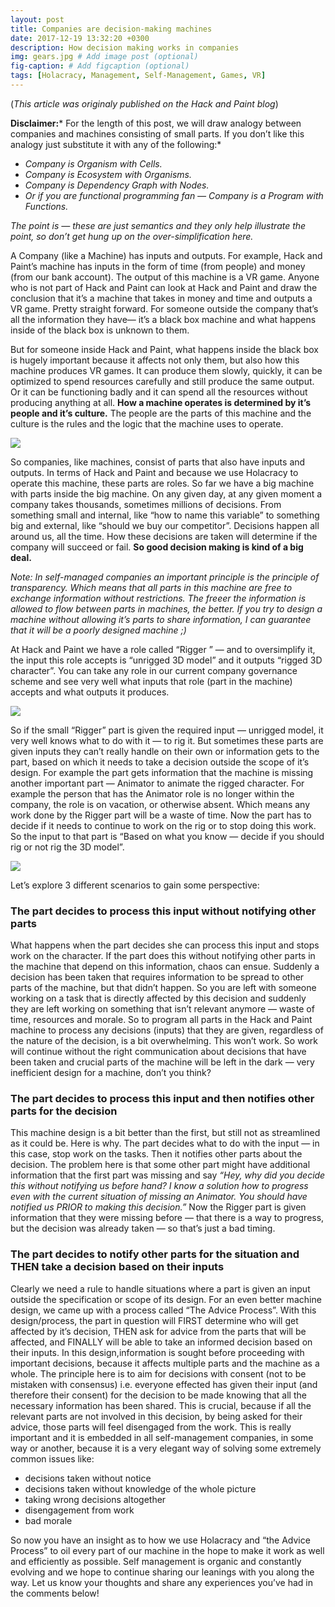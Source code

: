 ```yaml
---
layout: post
title: Companies are decision-making machines
date: 2017-12-19 13:32:20 +0300
description: How decision making works in companies
img: gears.jpg # Add image post (optional)
fig-caption: # Add figcaption (optional)
tags: [Holacracy, Management, Self-Management, Games, VR]
---
```

(*This article was originaly published on the Hack and Paint blog*)

**Disclaimer:*** For the length of this post, we will draw analogy between
companies and machines consisting of small parts. If you don’t like this analogy
just substitute it with any of the following:*

* *Company is Organism with Cells.*
* *Company is Ecosystem with Organisms.*
* *Company is Dependency Graph with Nodes.*
* *Or if you are functional programming fan — Company is a Program with Functions.*

*The point is — these are just semantics and they only help illustrate the
point, so don’t get hung up on the over-simplification here.*

A Company (like a Machine) has inputs and outputs. For example, Hack and Paint’s
machine has inputs in the form of time (from people) and money (from our bank
account). The output of this machine is a VR game. Anyone who is not part of
Hack and Paint can look at Hack and Paint and draw the conclusion that it’s a
machine that takes in money and time and outputs a VR game. Pretty straight
forward. For someone outside the company that’s all the information they have—
it’s a black box machine and what happens inside of the black box is unknown to
them.

But for someone inside Hack and Paint, what happens inside the black box is
hugely important because it affects not only them, but also how this machine
produces VR games. It can produce them slowly, quickly, it can be optimized to
spend resources carefully and still produce the same output. Or it can be
functioning badly and it can spend all the resources without producing anything
at all. **How a machine operates is determined by it’s people and it’s
culture.** The people are the parts of this machine and the culture is the rules
and the logic that the machine uses to operate.

![]({{site.baseurl}}/assets/img/input-output.png)

So companies, like machines, consist of parts that also have inputs and outputs.
In terms of Hack and Paint and because we use
Holacracy to operate this machine, these parts are roles. So far we have a big machine
with parts inside the big machine. On any given day, at any given moment a
company takes thousands, sometimes millions of decisions. From something small
and internal, like “how to name this variable” to something big and external,
like “should we buy our competitor”. Decisions happen all around us, all the
time. How these decisions are taken will determine if the company will succeed
or fail. **So good decision making is kind of a big deal.**

*Note: In self-managed companies an important principle is the principle of
transparency. Which means that all parts in this machine are free to exchange
information without restrictions. The freeer the information is allowed to flow
between parts in machines, the better. If you try to design a machine without
allowing it’s parts to share information, I can guarantee that it will be a
poorly designed machine ;)*

At Hack and Paint we have a role called “Rigger ” — and to oversimplify it, the
input this role accepts is “unrigged 3D model” and it outputs “rigged 3D
character”. You can take any role in our current company governance scheme and
see very well what inputs that role (part in the machine) accepts and what
outputs it produces.

![]({{site.baseurl}}/assets/img/input-output-2.png)

So if the small “Rigger” part is given the required input — unrigged model, it
very well knows what to do with it — to rig it. But sometimes these parts are
given inputs they can’t really handle on their own or information gets to the
part, based on which it needs to take a decision outside the scope of it’s
design. For example the part gets information that the machine is missing
another important part — Animator to animate the rigged character. For example
the person that has the Animator role is no longer within the company, the role
is on vacation, or otherwise absent. Which means any work done by the Rigger
part will be a waste of time. Now the part has to decide if it needs to continue to
work on the rig or to stop doing this work. So the input to that part is “Based
on what you know — decide if you should rig or not rig the 3D model”.

![]({{site.baseurl}}/assets/img/input-output-3.png)

Let’s explore 3 different scenarios to gain some perspective:

### The part decides to process this input without notifying other parts

What happens when the part decides she can process this input and stops work on
the character. If the part does this without notifying other parts in the
machine that depend on this information, chaos can ensue. Suddenly a decision
has been taken that requires information to be spread to other parts of the
machine, but that didn’t happen. So you are left with someone working on a task
that is directly affected by this decision and suddenly they are left working on
something that isn’t relevant anymore — waste of time, resources and morale. So
to program all parts in the Hack and Paint machine to process any decisions
(inputs) that they are given, regardless of the nature of the decision, is a bit
overwhelming. This won’t work. So work will continue without the right
communication about decisions that have been taken and crucial parts of the
machine will be left in the dark — very inefficient design for a machine, don’t
you think?

### The part decides to process this input and then notifies other parts for the decision


This machine design is a bit better than the first, but still not as streamlined
as it could be. Here is why. The part decides what to do with the input — in
this case, stop work on the tasks. Then it notifies other parts about the
decision. The problem here is that some other part might have additional
information that the first part was missing and say *“Hey, why did you decide
this without notifying us before hand? I know a solution how to progress even
with the current situation of missing an Animator. You should have notified us
PRIOR to making this decision.”* Now the Rigger part is given information that
they were missing before — that there is a way to progress, but the decision was
already taken — so that’s just a bad timing.

### The part decides to notify other parts for the situation and THEN take a decision based on their inputs


Clearly we need a rule to handle situations where a part is given an input
outside the specification or scope of its design. For an even better machine
design, we came up with a process called “The Advice Process”.
With this design/process, the part in question will FIRST determine who will get
affected by it’s decision, THEN ask for advice from the parts that will be
affected, and FINALLY will be able to take an informed decision based on their
inputs. In this design,information is sought before proceeding with important
decisions, because it affects multiple parts and the machine as a whole. The
principle here is to aim for decisions with consent (not to be mistaken with
consensus) i.e. everyone effected has given their input (and therefore their
consent) for the decision to be made knowing that all the necessary information
has been shared. This is crucial, because if all the relevant parts are not
involved in this decision, by being asked for their advice, those parts will
feel disengaged from the work. This is really important and it is embedded in
all self-management companies, in some way or another, because it is a very
elegant way of solving some extremely common issues like:

* decisions taken without notice
* decisions taken without knowledge of the whole picture
* taking wrong decisions altogether
* disengagement from work
* bad morale

So now you have an insight as to how we use Holacracy and “the Advice Process”
to oil every part of our machine in the hope to make it work as well and
efficiently as possible. Self management is organic and constantly evolving and
we hope to continue sharing our leanings with you along the way. Let us know
your thoughts and share any experiences you’ve had in the comments below!

